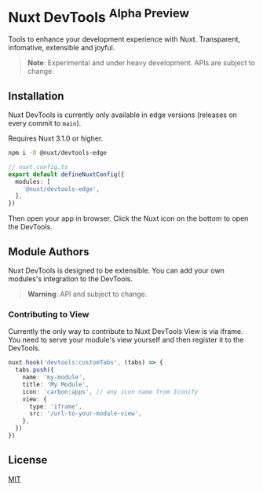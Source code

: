 # Nuxt DevTools <sup>Alpha Preview</sup>

Tools to enhance your development experience with Nuxt. Transparent, infomative, extensible and joyful.

> **Note**: Experimental and under heavy development. APIs are subject to change.

## Installation

Nuxt DevTools is currently only available in edge versions (releases on every commit to `main`).

Requires Nuxt 3.1.0 or higher.

```bash
npm i -D @nuxt/devtools-edge
```

```ts
// nuxt.config.ts
export default defineNuxtConfig({
  modules: [
    '@nuxt/devtools-edge',
  ],
})
```

Then open your app in browser. Click the Nuxt icon on the bottom to open the DevTools.

## Module Authors

Nuxt DevTools is designed to be extensible. You can add your own modules's integration to the DevTools.

> **Warning**: API and subject to change.

### Contributing to View

Currently the only way to contribute to Nuxt DevTools View is via iframe. You need to serve your module's view yourself and then register it to the DevTools.

```ts
nuxt.hook('devtools:customTabs', (tabs) => {
  tabs.push({
    name: 'my-module',
    title: 'My Module',
    icon: 'carbon:apps', // any icon name from Iconify
    view: {
      type: 'iframe',
      src: '/url-to-your-module-view',
    },
  })
})
```

## License

[MIT](./LICENSE)
